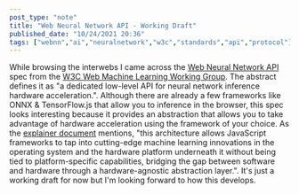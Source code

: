 ```yaml
---
post_type: "note" 
title: "Web Neural Network API - Working Draft"
published_date: "10/24/2021 20:36"
tags: ["webnn","ai","neuralnetwork","w3c","standards","api","protocol"]
---
```


While browsing the interwebs I came across the [Web Neural Network API](https://www.w3.org/TR/webnn/) spec from the [W3C Web Machine Learning Working Group](https://www.w3.org/groups/wg/webmachinelearning). The abstract defines it as "a dedicated low-level API for neural network inference hardware acceleration.". Although there are already a few frameworks like ONNX & TensorFlow.js that allow you to inference in the browser, this spec looks interesting because it provides an abstraction that allows you to take advantage of hardware acceleration using the framework of your choice. As the [explainer document](https://github.com/webmachinelearning/webnn/blob/main/explainer.md) mentions, "this architecture allows JavaScript frameworks to tap into cutting-edge machine learning innovations in the operating system and the hardware platform underneath it without being tied to platform-specific capabilities, bridging the gap between software and hardware through a hardware-agnostic abstraction layer.". It's just a working draft for now but I'm looking forward to how this develops.